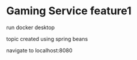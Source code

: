 # Gaming Service feature1
run docker desktop

topic created using spring beans

navigate to localhost:8080
